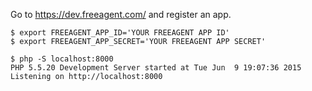 Go to https://dev.freeagent.com/ and register an app.

```
$ export FREEAGENT_APP_ID='YOUR FREEAGENT APP ID'
$ export FREEAGENT_APP_SECRET='YOUR FREEAGENT APP SECRET'

$ php -S localhost:8000
PHP 5.5.20 Development Server started at Tue Jun  9 19:07:36 2015
Listening on http://localhost:8000

```


